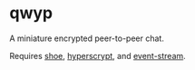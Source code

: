 qwyp
====

A miniature encrypted peer-to-peer chat.

Requires [shoe](https://github.com/substack/shoe), [hyperscrypt](https://github.com/dominictarr/hyperscript), and [event-stream](https://github.com/dominictarr/event-stream).
